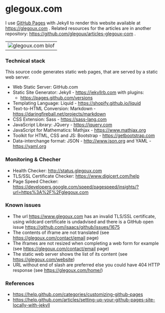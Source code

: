 # glegoux.com

I use [GitHub Pages](https://pages.github.com/) with Jekyll to render this website available at https://glegoux.com .
Related resources for the articles are in another repository: https://github.com/glegoux/articles-glegoux-com .

<table>
  <tr>
    <td>
        <img src="https://github.com/glegoux/glegoux.github.io/blob/master/static/img/glegoux-com.jpg?raw=true"
             alt="glegoux.com blof" />
    </td>
  </tr>
</table>

### Technical stack

This source code generates static web pages, that are served by a static web server.

- Web Static Server: GitHub.com
- Static Site Generator: Jekyll - https://jekyllrb.com with plugins: 
  - https://pages.github.com/versions
- Templating Language: Liquid - https://shopify.github.io/liquid
- Text-to-HTML Conversion: Markdown - https://daringfireball.net/projects/markdown
- CSS Extension: Sass - https://sass-lang.com
- JavaScript Library: JQuery - https://jquery.com
- JavaScript for Mathematics: Mathjax - https://www.mathjax.org
- Toolkit for HTML, CSS and JS: Bootstrap - https://getbootstrap.com
- Data-interchange format: JSON - http://www.json.org and YAML - https://yaml.org

### Monitoring & Checher

- Health Checker: http://status.glegoux.com
- TLS/SSL Certificate Checker: https://www.digicert.com/help
- Page Speed Checker: https://developers.google.com/speed/pagespeed/insights/?url=https%3A%2F%2Fglegoux.com

### Known issues

- The url https://www.glegoux.com has an invalid TLS/SSL certificate, using wildcard certificate is undadvised and there is a GitHub open issue https://github.com/isaacs/github/issues/1675 
- The contents of iframe are not translated (see https://glegoux.com/contact/email page)
- The iframes are not resized when completing a web form for example (see https://glegoux.com/contact/email page)
- The static web server shows the list of its content (see https://glegoux.com/website)
- URL without end of slash are preferred else you could have 404 HTTP response (see https://glegoux.com/home/)

### References

- https://help.github.com/categories/customizing-github-pages
- https://help.github.com/articles/setting-up-your-github-pages-site-locally-with-jekyll
